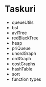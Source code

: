 # Taskuri
* queueUtils
* bst
* avlTree
* redBlackTree
* heap
* priQueue
* unordGraph
* ordGraph
* costGraphs
* hashTable
* sort
* function types